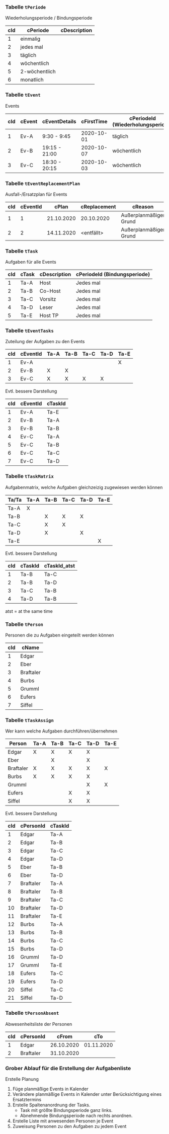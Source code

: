 ### Tabelle `tPeriode`
Wiederholungsperiode / Bindungsperiode

| cId | cPeriode      | cDescription |
|-----|---------------|--------------|
|   1 | einmalig      |              |
|   2 | jedes mal     |              |
|   3 | täglich       |              |
|   4 | wöchentlich   |              |
|   5 | 2-wöchentlich |              |
|   6 | monatlich     |              |


### Tabelle `tEvent`
Events

| cId | cEvent | cEventDetails | cFirstTime | cPeriodeId (Wiederholungsperiode) | cWeekdays              |
|-----|--------|---------------|------------|-----------------------------------|------------------------|
|   1 | Ev-A   |  9:30 -  9:45 | 2020-10-01 | täglich                           | Mo, Di, Mi, Do, Fr, Sa |
|   2 | Ev-B   | 19:15 - 21:00 | 2020-10-07 | wöchentlich                       | Mi                     |
|   3 | Ev-C   | 18:30 - 20:15 | 2020-10-03 | wöchentlich                       | Sa                     |


### Tabelle `tEventReplacementPlan`
Ausfall-/Ersatzplan für Events

| cId | cEventId  | cPlan      | cReplacement | cReason                |
|-----|-----------|------------|--------------|------------------------|
|   1 |       1   | 21.10.2020 | 20.10.2020   | Außerplanmäßiger Grund |
|   2 |       2   | 14.11.2020 | <entfällt>   | Außerplanmäßiger Grund |


### Tabelle `tTask`
Aufgaben für alle Events

| cId | cTask  | cDescription  | cPeriodeId (Bindungsperiode) |
|-----|--------|---------------|------------------------------|
|   1 | Ta-A   | Host          | Jedes mal                    |
|   2 | Ta-B   | Co-Host       | Jedes mal                    |
|   3 | Ta-C   | Vorsitz       | Jedes mal                    |
|   4 | Ta-D   | Leser         | Jedes mal                    |
|   5 | Ta-E   | Host TP       | Jedes mal                    |


### Tabelle `tEventTasks`
Zuteilung der Aufgaben zu den Events

| cId | cEventId | Ta-A | Ta-B | Ta-C | Ta-D | Ta-E |
|-----|----------|------|------|------|------|------|
|   1 | Ev-A     |      |      |      |      |   X  |
|   2 | Ev-B     |   X  |   X  |      |      |      |
|   3 | Ev-C     |   X  |   X  |   X  |   X  |      |

Evtl. bessere Darstellung

| cId | cEventId | cTaskId |
|-----|----------|---------|
|   1 | Ev-A     | Ta-E    |
|   2 | Ev-B     | Ta-A    |
|   3 | Ev-B     | Ta-B    |
|   4 | Ev-C     | Ta-A    |
|   5 | Ev-C     | Ta-B    |
|   6 | Ev-C     | Ta-C    |
|   7 | Ev-C     | Ta-D    |


### Tabelle `tTaskMatrix`
Aufgabenmatrix, welche Aufgaben gleichzeizig zugewiesen werden können

| Ta/Ta | Ta-A | Ta-B | Ta-C | Ta-D | Ta-E |
|-------|------|------|------|------|------|
| Ta-A  |   X  |      |      |      |      |
| Ta-B  |      |   X  |   X  |   X  |      |
| Ta-C  |      |   X  |   X  |      |      |
| Ta-D  |      |   X  |      |   X  |      |
| Ta-E  |      |      |      |      |   X  |

Evtl. bessere Darstellung

| cId | cTaskId | cTaskId_atst |
|-----|---------|--------------|
|   1 | Ta-B    | Ta-C         |
|   2 | Ta-B    | Ta-D         |
|   3 | Ta-C    | Ta-B         |
|   4 | Ta-D    | Ta-B         |

atst = at the same time


### Tabelle `tPerson`
Personen die zu Aufgaben eingeteilt werden können

| cId | cName     |
|-----|-----------|
|   1 | Edgar     |
|   2 | Eber      |
|   3 | Braftaler |
|   4 | Burbs     |
|   5 | Grumml    |
|   6 | Eufers    |
|   7 | Siffel    |


### Tabelle `tTaskAssign`
Wer kann welche Aufgaben durchführen/übernehmen

| Person    | Ta-A | Ta-B | Ta-C | Ta-D | Ta-E |
|-----------|------|------|------|------|------|
| Edgar     |   X  |   X  |   X  |   X  |      |
| Eber      |      |   X  |      |   X  |      |
| Braftaler |   X  |   X  |   X  |   X  |   X  |
| Burbs     |   X  |   X  |   X  |   X  |      |
| Grumml    |      |      |      |   X  |   X  |
| Eufers    |      |      |   X  |   X  |      |
| Siffel    |      |      |   X  |   X  |      |

Evtl. bessere Darstellung

| cId | cPersonId | cTaskId |
|-----|-----------|---------|
|   1 | Edgar     | Ta-A    |
|   2 | Edgar     | Ta-B    |
|   3 | Edgar     | Ta-C    |
|   4 | Edgar     | Ta-D    |
|   5 | Eber      | Ta-B    |
|   6 | Eber      | Ta-D    |
|   7 | Braftaler | Ta-A    |
|   8 | Braftaler | Ta-B    |
|   9 | Braftaler | Ta-C    |
|  10 | Braftaler | Ta-D    |
|  11 | Braftaler | Ta-E    |
|  12 | Burbs     | Ta-A    |
|  13 | Burbs     | Ta-B    |
|  14 | Burbs     | Ta-C    |
|  15 | Burbs     | Ta-D    |
|  16 | Grumml    | Ta-D    |
|  17 | Grumml    | Ta-E    |
|  18 | Eufers    | Ta-C    |
|  19 | Eufers    | Ta-D    |
|  20 | Siffel    | Ta-C    |
|  21 | Siffel    | Ta-D    |


### Tabelle `tPersonAbsent`
Abwesenheitsliste der Personen

| cId | cPersonId | cFrom      | cTo        |
|-----|-----------|------------|------------|
|   1 | Edgar     | 26.10.2020 | 01.11.2020 |
|   2 | Braftaler | 31.10.2020 |            |


### Grober Ablauf für die Erstellung der Aufgabenliste

Erstelle Planung <von Datum> <bis Datum>

 1. Füge planmäßige Events in Kalender
 2. Verändere planmäßige Events in Kalender unter Berücksichtigung eines Ersatztermins
 3. Erstelle Spaltenanordnung der Tasks.
    - Task mit größte Bindungsperiode ganz links.
	- Abnehmende Bindungsperiode nach rechts anordnen.
 3. Erstelle Liste mit anwesenden Personen je Event
 4. Zuweisung Personen zu den Aufgaben zu jedem Event